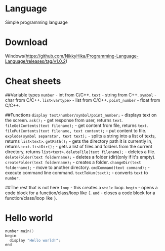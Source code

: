 # Language
Simple programming language
# Download
Windows(https://github.com/NikkyHika/Programming-Language-Language/releases/tag/v1.0.2)

# Cheat sheets
##Variable types
`number` - int from C/C++.
`text` - string from C++.
`symbol` - char from C/C++.
`list<vartype>` - list from C/C++.
`point_number` - float from C/C++.

##Functions
`display text/number/symbol/point_number;` - displays text on the screen.
`ask();` - get response from user, returns `text`.
`fileGetContents(text filename);` - get content from file, returns `text`.
`filePutContents(text filename, text content);` - put content to file.
`explode(symbol separator, text text);` - splits a string into a list of texts, returns `list<text>`.
`getPath();` - gets the directory path it is currently in, returns `text`.
`listDir();` - gets a list of files and folders from the current directory, returns `list<text>`.
`deleteFile(text filename);` - deletes a file.
`deleteFolder(text foldername);` - deletes a folder (dir)(only if it's empty).
`createFolder(text foldername);` - creates a folder.
`changeDir(text foldername);` - move to another directory.
`cmdCommand(text command);` - execute command line command.
`textToNum(text);` - converts `text` to `number`.

##The rest that is not here
`loop` - this creates a `while` loop.
`begin` - opens a code block for a function/class/loop like `{`.
`end` - closes a code block for a function/class/loop like `}`.

# Hello world

```cpp
number main()
begin
  display "Hello world!";
end
```
